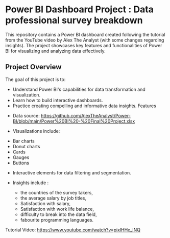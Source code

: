 # Power BI Dashboard Project : Data professional survey breakdown
This repository contains a Power BI dashboard created following the tutorial from the YouTube video by Alex The Analyst (with some changes regarding insights). The project showcases key features and functionalities of Power BI for visualizing and analyzing data effectively.

## Project Overview
The goal of this project is to:

- Understand Power BI's capabilities for data transformation and visualization.
- Learn how to build interactive dashboards.
- Practice creating compelling and informative data insights.
Features

* Data source: https://github.com/AlexTheAnalyst/Power-BI/blob/main/Power%20BI%20-%20Final%20Project.xlsx

* Visualizations include:
 - Bar charts
 - Donut charts
 - Cards
 - Gauges
 - Buttons

* Interactive elements for data filtering and segmentation.

* Insights include :
  - the countries of the survey takers,
  - the average salary by job titles,
  - Satisfaction with salary,
  - Satisfaction with work life balance,
  - difficulty to break into the data field,
  - fabourite programming languages.

Tutorial Video: https://www.youtube.com/watch?v=pixlHHe_lNQ
